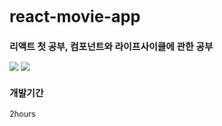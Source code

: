 <h1>react-movie-app</h1>

<h3>리액트 첫 공부, 컴포넌트와 라이프사이클에 관한 공부</h3>

<!-- 사용된 기술 스택 -->
<div>
  <img src="https://img.shields.io/badge/react-61DAFB?style=flat-square&logo=react&logoColor=white"/>
  <img src="https://img.shields.io/badge/axios-5A29E4?style=flat-square&logo=axios&logoColor=white"/>
</div>

<h3>개발기간</h3>
<p>2hours<p>


